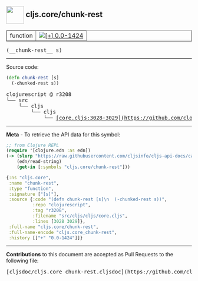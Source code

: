 ## <img width="48px" valign="middle" src="http://i.imgur.com/Hi20huC.png"> cljs.core/chunk-rest

 <table border="1">
<tr>

<td>function</td>
<td><a href="https://github.com/cljsinfo/cljs-api-docs/tree/0.0-1424"><img valign="middle" alt="[+] 0.0-1424" src="https://img.shields.io/badge/+-0.0--1424-lightgrey.svg"></a> </td>
</tr>
</table>

 <samp>
(__chunk-rest__ s)<br>
</samp>

---





Source code:

```clj
(defn chunk-rest [s]
  (-chunked-rest s))
```

 <pre>
clojurescript @ r3208
└── src
    └── cljs
        └── cljs
            └── <ins>[core.cljs:3028-3029](https://github.com/clojure/clojurescript/blob/r3208/src/cljs/cljs/core.cljs#L3028-L3029)</ins>
</pre>


---

__Meta__ - To retrieve the API data for this symbol:

```clj
;; from Clojure REPL
(require '[clojure.edn :as edn])
(-> (slurp "https://raw.githubusercontent.com/cljsinfo/cljs-api-docs/catalog/cljs-api.edn")
    (edn/read-string)
    (get-in [:symbols "cljs.core/chunk-rest"]))
```

```clj
{:ns "cljs.core",
 :name "chunk-rest",
 :type "function",
 :signature ["[s]"],
 :source {:code "(defn chunk-rest [s]\n  (-chunked-rest s))",
          :repo "clojurescript",
          :tag "r3208",
          :filename "src/cljs/cljs/core.cljs",
          :lines [3028 3029]},
 :full-name "cljs.core/chunk-rest",
 :full-name-encode "cljs.core_chunk-rest",
 :history [["+" "0.0-1424"]]}

```

---

__Contributions__ to this document are accepted as Pull Requests to the following file:

 <pre>
[cljsdoc/cljs.core_chunk-rest.cljsdoc](https://github.com/cljsinfo/cljs-api-docs/blob/master/cljsdoc/cljs.core_chunk-rest.cljsdoc)
</pre>

